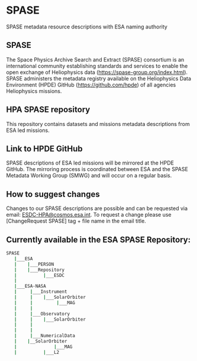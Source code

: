 # SPASE
SPASE metadata resource descriptions with ESA naming authority




## SPASE
The Space Physics Archive Search and Extract (SPASE) consortium is an international community establishing standards and services to enable the open exchange of Heliophysics data (https://spase-group.org/index.html). SPASE administers the metadata registry available on the Heliophysics Data Environment (HPDE) GitHub (https://github.com/hpde) of all agencies Heliophysics missions.

## HPA SPASE repository
This repository contains datasets and missions metadata descriptions from ESA led missions.

## Link to HPDE GitHub
SPASE descriptions of ESA led missions will be mirrored at the HPDE GitHub. The mirroring process is coordinated between ESA and the SPASE Metadata Working Group (SMWG) and will occur on a regular basis.

## How to suggest changes
Changes to our SPASE descriptions are possible and can be requested via email: ESDC-HPA@cosmos.esa.int. To request a change please use [ChangeRequest SPASE] tag + file name in the email title.

## Currently available in the ESA SPASE Repository:

```bash
SPASE
   |___ESA
   |    |___PERSON
   |    |___Repository
   |          |___ESDC   
   |
   |___ESA-NASA
   |     |___Instrument
   |     |    |___SolarOrbiter
   |     |         |___MAG
   |     |
   |     |___Observatory
   |     |    |___SolarOrbiter
   |     |   
   |     |   
   |     |___NumericalData
   |   	|__SolarOrbiter
   |              |___MAG
   |   		  |___L2
      	

```
